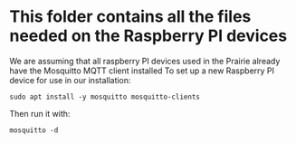 # This folder contains all the files needed on the Raspberry PI devices 
We are assuming that all raspberry PI devices used in the Prairie already have the Mosquitto MQTT client installed
To set up a new Raspberry PI device for use in our installation:
```
sudo apt install -y mosquitto mosquitto-clients
```

Then run it with:
```
mosquitto -d
```
